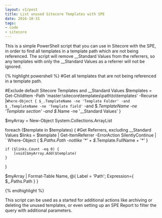 ```yaml
---
layout: v1/post
title: List unused Sitecore Templates with SPE
date: 2016-10-31
tags:
- code
- sitecore
---
```


This is a simple PowerShell script that you can use in Sitecore with the SPE, in order to find all templates in a template path which are not being referenced. The script will remove __Standard Values from the referrers, so any templates with only the __Standard Values as a referrer will not be ignored.

{% highlight powershell %}
#Get all templates that are not being referenced in a template path.

#Exclude default Sitecore Templates and __Standard Values
$templates = Get-ChildItem -Path 'master:\sitecore\templates\path\to\templates' -Recurse |`
    Where-Object { $_.TemplateName -ne 'Template Folder' -and $_.TemplateName -ne 'Template field' `
        -and $_.TemplateName -ne 'Template section' -and $_.Name -ne '__Standard Values' }

$myArray = New-Object System.Collections.ArrayList

foreach ($template in $templates) {
    #Get Referrers, excluding __Standard Values
    $links = $template | Get-ItemReferrer -ErrorAction SilentlyContinue | `
        Where-Object { $_.Paths.Path -notlike '*' + $_.Template.FullName + '*' }
    
    if ($links.Count -eq 0) {
        [void]$myArray.Add($template)
    }
}
    
$myArray | Format-Table Name, @{ Label = 'Path'; Expression={ $_.Paths.Path } }

{% endhighlight %}

This script can be used as a started for additional actions like archiving or deleting the unused templates, or even setting up an SPE Report to filter the query with additional parameters.

